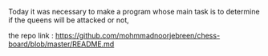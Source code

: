 Today it was necessary to make a program whose main task is to determine if the queens will be attacked or not, 

the repo link : https://github.com/mohmmadnoorjebreen/chess-board/blob/master/README.md


